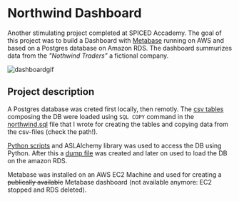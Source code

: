 # Northwind Dashboard

Another stimulating project completed at SPICED Accademy. The goal of this project was to build a Dashboard with [Metabase](https://www.metabase.com/) running on AWS and based on a Postgres database on Amazon RDS. The dashboard summurizes data from the _"Nothwind Traders"_ a fictional company. 

![dashboardgif](dashboard.gif)

## Project description

A Postgres database was creted first locally, then remotly. The [csv tables](https://github.com/pawlodkowski/northwind_data_clean) composing the DB were loaded using `SQL COPY` command in the [northwind.sql](sql_data/northwind.sql) file that I wrote for creating the tables and copying data from the csv-files (check the path!).

[Python scripts](Postgres_Python_training.ipynb) and ASLAlchemy library was used to access the DB using Python. 
After this a [dump file](sql_data/northwind2.sql) was created and later on used to load the DB on the amazon RDS. 

Metabase was installed on an AWS EC2 Machine and used for creating a <s>publically available</s> Metabase dashboard (not available anymore: EC2 stopped and RDS deleted). 


